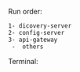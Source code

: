 Run order:

    1- dicovery-server
    2- config-server
    3- api-gateway
     -  others



Terminal:

